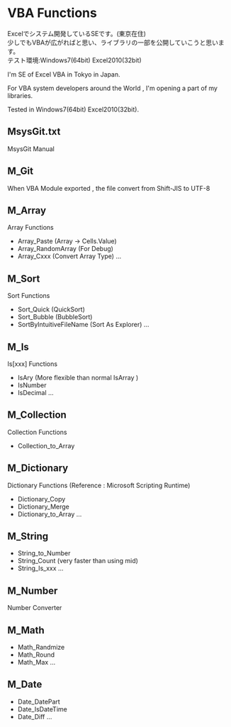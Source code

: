 ﻿# VBA Functions 
Excelでシステム開発しているSEです。(東京在住)  
少しでもVBAが広がればと思い、ライブラリの一部を公開していこうと思います。  
テスト環境:Windows7(64bit) Excel2010(32bit)

I'm SE of Excel VBA in Tokyo in Japan.

For VBA system developers around the World , I'm opening a part of my libraries.

Tested in Windows7(64bit) Excel2010(32bit).

## MsysGit.txt 
MsysGit Manual

## M_Git 
When VBA Module exported , the file convert from Shift-JIS to UTF-8

## M_Array 
Array Functions  
- Array_Paste (Array → Cells.Value)
- Array_RandomArray (For Debug)
- Array_Cxxx (Convert Array Type)
…

## M_Sort 
Sort Functions  
- Sort_Quick (QuickSort)
- Sort_Bubble (BubbleSort)
- SortByIntuitiveFileName (Sort As Explorer)
…

## M_Is 
Is[xxx] Functions  
- IsAry (More flexible than normal IsArray )
- IsNumber
- IsDecimal
…

## M_Collection 
Collection Functions
- Collection_to_Array

## M_Dictionary 
Dictionary Functions (Reference : Microsoft Scripting Runtime)  
- Dictionary_Copy
- Dictionary_Merge
- Dictionary_to_Array
  …  

## M_String 
- String_to_Number
- String_Count (very faster than using mid)
- String_Is_xxx 
  …  

## M_Number 
Number Converter

## M_Math 
- Math_Randmize
- Math_Round
- Math_Max
  …  

## M_Date 
- Date_DatePart
- Date_IsDateTime
- Date_Diff
  …  